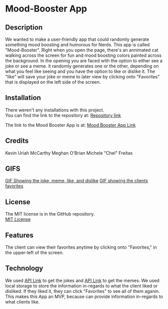 # Mood-Booster App
## Description 

We wanted to make a user-friendly app that could randomly generate something mood boosting and humorous for Nerds. This app is called "Mood-Booster". Right when you open the page, there's an annimated cat walking across the screen for fun and mood boosting colors painted across the background. In the opening you are faced with the option to either see a joke or see a meme. it randomly generates one or the other, depending on what you feel like seeing and you have the option to like or dislike it. The "like" will save your joke or meme to later view by clicking onto "Favorites" that is displayed on the left side of the screen. 

## Installation 

There weren't any installations with this project.  
You can find the link to the repository at:
[Repository link](https://github.com/123sites/Mood-Booster.git)

The link to the Mood Booster App is at:
[Mood Booster App Link](https://123sites.github.io/Mood-Booster/)

## Credits 

Kevin Uriah McCarthy
Meghan O'Brian
Michele "Chel" Freitas

## GIFS

[GIF Showing the joke, meme, like, and dislike]()
[GIF showing the clients favorites]()

## License 

The MIT license is in the GitHub repository.  
[MIT License](https://github.com/123sites/Mood-Booster/blob/main/LICENSE)

## Features

The client can view their favorites anytime by clicking onto "Favorites," in the upper-left of the screen. 

## Technology

We used [API Link](https://rapidapi.com/humorapi/api/humor-jokes-and-memes) to get the jokes and [API Link](https://programming-memes-images.p.rapidapi.com/v1/memes) to get the memes.  We used local storage to store the information in-regards to what the client liked or disliked.  If they liked it, they can click "Favorites" to see all of them aganin.  This makes this App an MVP, because can provide information in-regards to what clients like.
